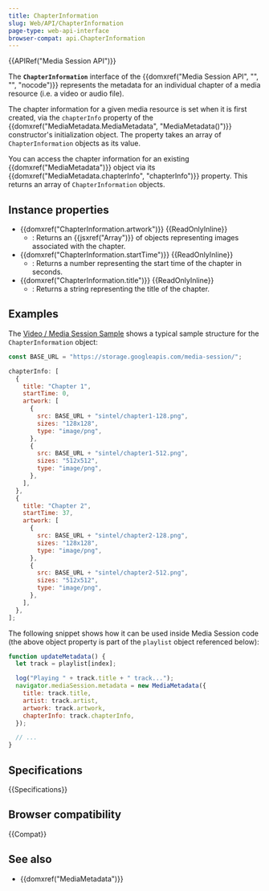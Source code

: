 ```yaml
---
title: ChapterInformation
slug: Web/API/ChapterInformation
page-type: web-api-interface
browser-compat: api.ChapterInformation
---
```


{{APIRef("Media Session API")}}

The **`ChapterInformation`** interface of the {{domxref("Media Session API", "", "", "nocode")}} represents the metadata for an individual chapter of a media resource (i.e. a video or audio file).

The chapter information for a given media resource is set when it is first created, via the `chapterInfo` property of the {{domxref("MediaMetadata.MediaMetadata", "MediaMetadata()")}} constructor's initialization object. The property takes an array of `ChapterInformation` objects as its value.

You can access the chapter information for an existing {{domxref("MediaMetadata")}} object via its {{domxref("MediaMetadata.chapterInfo", "chapterInfo")}} property. This returns an array of `ChapterInformation` objects.

## Instance properties

- {{domxref("ChapterInformation.artwork")}} {{ReadOnlyInline}}
  - : Returns an {{jsxref("Array")}} of objects representing images associated with the chapter.
- {{domxref("ChapterInformation.startTime")}} {{ReadOnlyInline}}
  - : Returns a number representing the start time of the chapter in seconds.
- {{domxref("ChapterInformation.title")}} {{ReadOnlyInline}}
  - : Returns a string representing the title of the chapter.

## Examples

The [Video / Media Session Sample](https://googlechrome.github.io/samples/media-session/video.html) shows a typical sample structure for the `ChapterInformation` object:

```js
const BASE_URL = "https://storage.googleapis.com/media-session/";

chapterInfo: [
  {
    title: "Chapter 1",
    startTime: 0,
    artwork: [
      {
        src: BASE_URL + "sintel/chapter1-128.png",
        sizes: "128x128",
        type: "image/png",
      },
      {
        src: BASE_URL + "sintel/chapter1-512.png",
        sizes: "512x512",
        type: "image/png",
      },
    ],
  },
  {
    title: "Chapter 2",
    startTime: 37,
    artwork: [
      {
        src: BASE_URL + "sintel/chapter2-128.png",
        sizes: "128x128",
        type: "image/png",
      },
      {
        src: BASE_URL + "sintel/chapter2-512.png",
        sizes: "512x512",
        type: "image/png",
      },
    ],
  },
];
```

The following snippet shows how it can be used inside Media Session code (the above object property is part of the `playlist` object referenced below):

```js
function updateMetadata() {
  let track = playlist[index];

  log("Playing " + track.title + " track...");
  navigator.mediaSession.metadata = new MediaMetadata({
    title: track.title,
    artist: track.artist,
    artwork: track.artwork,
    chapterInfo: track.chapterInfo,
  });

  // ...
}
```

## Specifications

{{Specifications}}

## Browser compatibility

{{Compat}}

## See also

- {{domxref("MediaMetadata")}}
